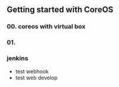 ## Getting started with CoreOS

### 00. coreos with virtual box

### 01.




### jenkins

- test webhook
- test web develop
